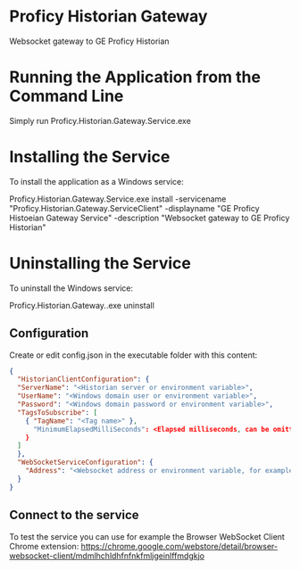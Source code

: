 # Proficy Historian Gateway
Websocket gateway to GE Proficy Historian

# Running the Application from the Command Line
Simply run Proficy.Historian.Gateway.Service.exe

# Installing the Service
To install the application as a Windows service:

Proficy.Historian.Gateway.Service.exe install -servicename "Proficy.Historian.Gateway.ServiceClient" -displayname "GE Proficy Histoeian Gateway Service" -description "Websocket gateway to GE Proficy Historian"

# Uninstalling the Service
To uninstall the Windows service:

Proficy.Historian.Gateway..exe uninstall 


## Configuration
Create or edit config.json in the executable folder with this content:
```json
{
  "HistorianClientConfiguration": {
  "ServerName": "<Historian server or environment variable>",
  "UserName": "<Windows domain user or environment variable>",
  "Password": "<Windows domain password or environment variable>",
  "TagsToSubscribe": [
    { "TagName": "<Tag name>" },
      "MinimumElapsedMilliSeconds": <Elapsed milliseconds, can be omitted, default is 1000 ms>
    }
  ]
  },
  "WebSocketServiceConfiguration": {
    "Address": "<Websocket address or environment variable, for example ws://0.0.0.0:15099>"
  }
}
```

## Connect to the service
To test the service you can use for example the Browser WebSocket Client Chrome extension: https://chrome.google.com/webstore/detail/browser-websocket-client/mdmlhchldhfnfnkfmljgeinlffmdgkjo